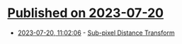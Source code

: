 # [Published on 2023-07-20](index.md)

* [2023-07-20, 11:02:06](https://lobste.rs/s/9l5flh/sub_pixel_distance_transform) - [Sub-pixel Distance Transform](https://acko.net/blog/subpixel-distance-transform/)
